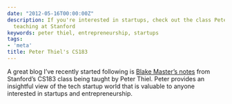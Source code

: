 ```yaml
---
date: "2012-05-16T00:00:00Z"
description: If you're interested in startups, check out the class Peter Thiel is
  teaching at Stanford
keywords: peter thiel, entrepreneurship, startups
tags:
- 'meta'
title: Peter Thiel's CS183
---
```


<p>A great blog I’ve recently started following is <a href="http://blakemasters.tumblr.com/peter-thiels-cs183-startup" title="Peter Thiel's CS 183 by Blake Masters" target="_blank">Blake Master’s notes</a> from Stanford’s CS183 class being taught by Peter Thiel. Peter provides an insightful view of the tech startup world that is valuable to anyone interested in startups and entrepreneurship.</p>